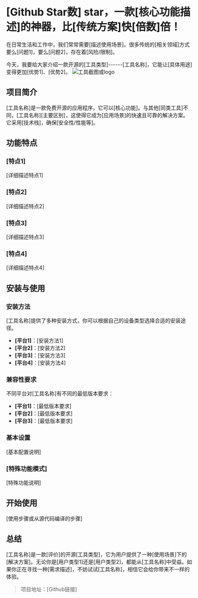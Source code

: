 # [Github Star数] star，一款[核心功能描述]的神器，比[传统方案]快[倍数]倍！

在日常生活和工作中，我们常常需要[描述使用场景]。很多传统的[相关领域]方式要么[问题1]，要么[问题2]，存在着[风险/限制]。

今天，我要给大家介绍一款开源的[工具类型]------[工具名称]，它能让[具体用途]变得更加[优势1]、[优势2]。
![工具截图或logo](图片链接)

## 项目简介

[工具名称]是一款免费开源的应用程序，它可以[核心功能]。与其他[同类工具]不同，[工具名称][主要区别]，这使得它成为[应用场景]的快速且可靠的解决方案。它采用[技术栈]，确保[安全性/性能等]。

## 功能特点

### [特点1]

[详细描述特点1]

### [特点2]

[详细描述特点2]

### [特点3]

[详细描述特点3]

### [特点4]

[详细描述特点4]

## 安装与使用

### 安装方法

[工具名称]提供了多种安装方式，你可以根据自己的设备类型选择合适的安装途径。

+ **[平台1]**：[安装方法1]
+ **[平台2]**：[安装方法2]
+ **[平台3]**：[安装方法3]
+ **[平台4]**：[安装方法4]

### 兼容性要求

不同平台对[工具名称]有不同的最低版本要求：

+ **[平台1]**：[最低版本要求]
+ **[平台2]**：[最低版本要求]
+ **[平台3]**：[最低版本要求]

### 基本设置

[基本配置说明]

### [特殊功能模式]

[特殊功能说明]

## 开始使用

[使用步骤或从源代码编译的步骤]

## 总结

[工具名称]是一款[评价]的开源[工具类型]，它为用户提供了一种[使用场景]下的[解决方案]。无论你是[用户类型1]还是[用户类型2]，都能从[工具名称]中受益。如果你正在寻找一种[需求描述]，不妨试试[工具名称]，相信它会给你带来不一样的体验。
> 项目地址：[Github链接]